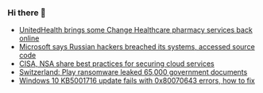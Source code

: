 ### Hi there 👋

<!--START_SECTION:feed-->
* [UnitedHealth brings some Change Healthcare pharmacy services back online](https://www.bleepingcomputer.com/news/security/unitedhealth-brings-some-change-healthcare-pharmacy-services-back-online/)
* [Microsoft says Russian hackers breached its systems, accessed source code](https://www.bleepingcomputer.com/news/microsoft/microsoft-says-russian-hackers-breached-its-systems-accessed-source-code/)
* [CISA, NSA share best practices for securing cloud services](https://www.bleepingcomputer.com/news/security/cisa-nsa-share-best-practices-for-securing-cloud-services/)
* [Switzerland: Play ransomware leaked 65,000 government documents](https://www.bleepingcomputer.com/news/security/switzerland-play-ransomware-leaked-65-000-government-documents/)
* [Windows 10 KB5001716 update fails with 0x80070643 errors, how to fix](https://www.bleepingcomputer.com/news/microsoft/windows-10-kb5001716-update-fails-with-0x80070643-errors-how-to-fix/)
<!--END_SECTION:feed-->

<!--
**frankenk/frankenk** is a ✨ _special_ ✨ repository because its `README.md` (this file) appears on your GitHub profile.

Here are some ideas to get you started:

- 🔭 I’m currently working on ...
- 🌱 I’m currently learning ...
- 👯 I’m looking to collaborate on ...
- 🤔 I’m looking for help with ...
- 💬 Ask me about ...
- 📫 How to reach me: ...
- 😄 Pronouns: ...
- ⚡ Fun fact: ...
-->



